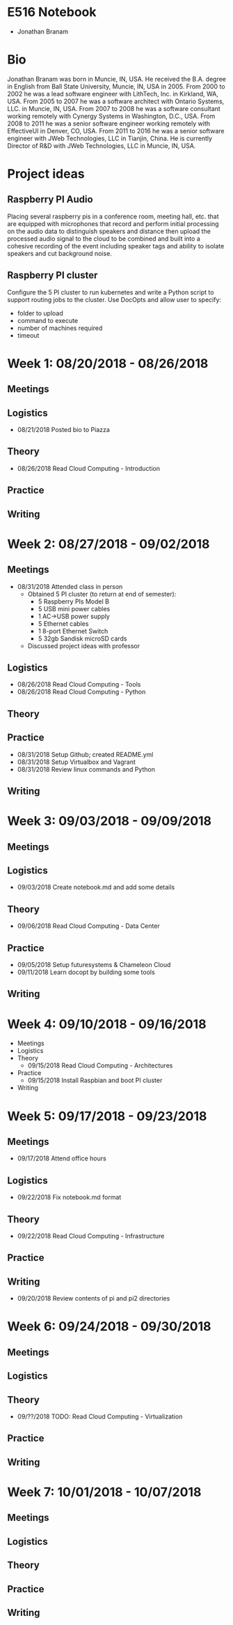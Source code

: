 # E516 Notebook
* Jonathan Branam

# Bio
Jonathan Branam was born in Muncie, IN, USA. He received the B.A. degree in
English from Ball State University, Muncie, IN, USA in 2005. From 2000 to 2002
he was a lead software engineer with LithTech, Inc. in Kirkland, WA, USA. From
2005 to 2007 he was a software architect with Ontario Systems, LLC. in Muncie,
IN, USA. From 2007 to 2008 he was a software consultant working remotely with
Cynergy Systems in Washington, D.C., USA. From 2008 to 2011 he was a senior
software engineer working remotely with EffectiveUI in Denver, CO, USA. From
2011 to 2016 he was a senior software engineer with JWeb Technologies, LLC in
Tianjin, China. He is currently Director of R&D with JWeb Technologies, LLC in
Muncie, IN, USA.

# Project ideas

## Raspberry PI Audio

Placing several raspberry pis in a conference room, meeting hall, etc.
that are equipped with microphones that record and perform initial
processing on the audio data to distinguish speakers and distance then
upload the processed audio signal to the cloud to be combined and
built into a cohesive recording of the event including speaker tags
and ability to isolate speakers and cut background noise.

## Raspberry PI cluster

Configure the 5 PI cluster to run kubernetes and write a Python
script to support routing jobs to the cluster. Use DocOpts and
allow user to specify: 

* folder to upload
* command to execute
* number of machines required
* timeout

# Week 1: 08/20/2018 - 08/26/2018

## Meetings
## Logistics
* 08/21/2018 Posted bio to Piazza
## Theory
* 08/26/2018 Read Cloud Computing - Introduction
## Practice
## Writing

# Week 2: 08/27/2018 - 09/02/2018

## Meetings
* 08/31/2018 Attended class in person
  * Obtained 5 PI cluster (to return at end of semester):
    * 5 Raspberry PIs Model B
    * 5 USB mini power cables
    * 1 AC->USB power supply
    * 5 Ethernet cables
    * 1 8-port Ethernet Switch
    * 5 32gb Sandisk microSD cards
  * Discussed project ideas with professor
## Logistics
* 08/26/2018 Read Cloud Computing - Tools
* 08/26/2018 Read Cloud Computing - Python
## Theory
## Practice
* 08/31/2018 Setup Github; created README.yml
* 08/31/2018 Setup Virtualbox and Vagrant
* 08/31/2018 Review linux commands and Python
## Writing

# Week 3: 09/03/2018 - 09/09/2018

## Meetings
## Logistics
* 09/03/2018 Create notebook.md and add some details
## Theory
* 09/06/2018 Read Cloud Computing - Data Center
## Practice
* 09/05/2018 Setup futuresystems & Chameleon Cloud
* 09/11/2018 Learn docopt by building some tools
## Writing

# Week 4: 09/10/2018 - 09/16/2018

* Meetings
* Logistics
* Theory
  * 09/15/2018 Read Cloud Computing - Architectures
* Practice
  * 09/15/2018 Install Raspbian and boot PI cluster
* Writing

# Week 5: 09/17/2018 - 09/23/2018

## Meetings
* 09/17/2018 Attend office hours
## Logistics
* 09/22/2018 Fix notebook.md format
## Theory
* 09/22/2018 Read Cloud Computing - Infrastructure
## Practice
## Writing
* 09/20/2018 Review contents of pi and pi2 directories

# Week 6: 09/24/2018 - 09/30/2018

## Meetings
## Logistics
## Theory
* 09/??/2018 TODO: Read Cloud Computing - Virtualization
## Practice
## Writing

# Week 7: 10/01/2018 - 10/07/2018

## Meetings
## Logistics
## Theory
## Practice
## Writing

